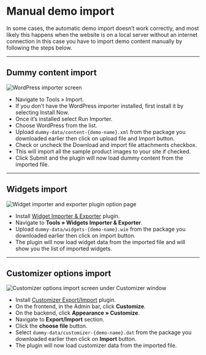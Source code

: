 # Manual demo import

In some cases, the automatic demo import doesn’t work correctly, and most likely this happens when the website is on a local server without an internet connection in this case you have to import demo content manually by following the steps below.

<hr/>

## Dummy content import

![WordPress importer screen](img/wordpress-importer.png)

* Navigate to Tools » Import.
* If you don’t have the WordPress importer installed, first install it by selecting Install Now.
* Once it’s installed select Run Importer.
* Choose WordPress from the list.
* Upload ```dummy-data/content-{demo-name}.xml``` from the package you downloaded earlier then click on upload file and Import button.
* Check or uncheck the Download and import file attachments checkbox.
* This will import all the sample product images to your site if checked.
* Click Submit and the plugin will now load dummy content from the imported file.

<hr/>

## Widgets import

![Widget importer and exporter plugin option page](img/widget-importer-exporter.png)

* Install [Widget Importer & Exporter](https://wordpress.org/plugins/widget-importer-exporter) plugin.
* Navigate to **Tools » Widgets Importer & Exporter**.
* Upload ```dummy-data/widgets-{demo-name}.wie``` from the package you downloaded earlier then click on import button.
* The plugin will now load widget data from the imported file and will show you the list of imported widgets.

<hr/>

## Customizer options import

![Customizer options import screen under Customizer window](img/customizer-options-import.jpg)

* Install [Customizer Export/Import](https://wordpress.org/plugins/customizer-export-import/) plugin.
* On the frontend, in the Admin bar, click **Customize**.
* On the backend, click **Appearance » Customize**.
* Navigate to **Export/Import** section.
* Click the **choose file** button.
* Select ```dummy-data/customizer-{demo-name}.dat``` from the package you downloaded earlier then click on **Import** button.
* The plugin will now load customizer data from the imported file.
